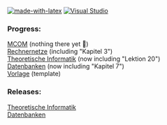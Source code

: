 [![made-with-latex](https://img.shields.io/badge/Made%20with-LaTeX-1f425f.svg)](https://www.latex-project.org/)
[![Visual Studio](https://badgen.net/badge/icon/visualstudio?icon=visualstudio&label)](https://visualstudio.microsoft.com)  
### Progress:

[MCOM](MCOM) (nothing there yet 🙁)  
[Rechnernetze](Rechnernetze) (including "Kapitel 3")  
[Theoretische Informatik](Theoretische%20Informatik) (now including "Lektion 20")  
[Datenbanken](Datenbanken) (now including "Kapitel 7")  
[Vorlage](Vorlage) (template)


### Releases:

[Theoretische Informatik](https://github.com/ToiletCoders/THU-Summary-SS22/releases/tag/TInf-Kap20)  
[Datenbanken](https://github.com/ToiletCoders/THU-Summary-SS22/releases/tag/DaBa-Kap7)
